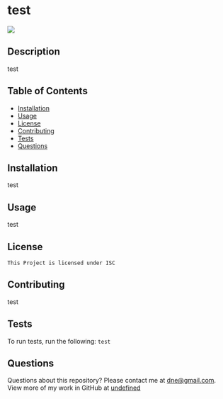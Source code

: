 # test 


  <img src="https://img.shields.io/badge/license-ISC-ff69b4.svg">

  ## Description
  test


  ## Table of Contents

  * [Installation](#installation)
  * [Usage](#usage)
  * [License](#license)
  * [Contributing](#contributing)
  * [Tests](#tests)
  * [Questions](#questions)




  ## Installation
  test
  
  ## Usage 
  test

  ## License
    
    This Project is licensed under ISC


  ## Contributing 
  test
  
  ## Tests
  To run tests, run the following:
  `
  test
  `
  ## Questions
  Questions about this repository? Please contact me at [dne@gmail.com](mailto:dne@gmail.com). View more of my work in GitHub at [undefined](https://github.com/dnecia) 
  